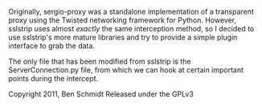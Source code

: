 Originally, sergio-proxy was a standalone implementation of a
transparent proxy using the Twisted networking framework
for Python. However, sslstrip uses almost *exactly* the
same interception method, so I decided to use sslstrip's
more mature libraries and try to provide a simple plugin
interface to grab the data.

The only file that has been modified from sslstrip is the
ServerConnection.py file, from which we can hook at certain
important points during the intercept.

Copyright 2011, Ben Schmidt
Released under the GPLv3
